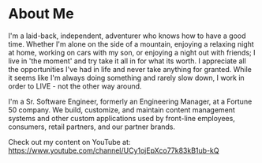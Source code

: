 # About Me

I'm a laid-back, independent, adventurer who knows how to have a good time. Whether I'm alone on the side of a mountain, enjoying a relaxing night at home, working on cars with my son, or enjoying a night out with friends; I live in 'the moment' and try take it all in for what its worth. I appreciate all the opportunities I've had in life and never take anything for granted. While it seems like I'm always doing something and rarely slow down, I work in order to LIVE - not the other way around.

I'm a Sr. Software Engineer, formerly an Engineering Manager, at a Fortune 50 company.  We build, customize, and maintain content management systems and other custom applications used by front-line employees, consumers, retail partners, and our partner brands.

Check out my content on YouTube at: https://www.youtube.com/channel/UCy1ojEpXco77k83kB1ub-kQ
